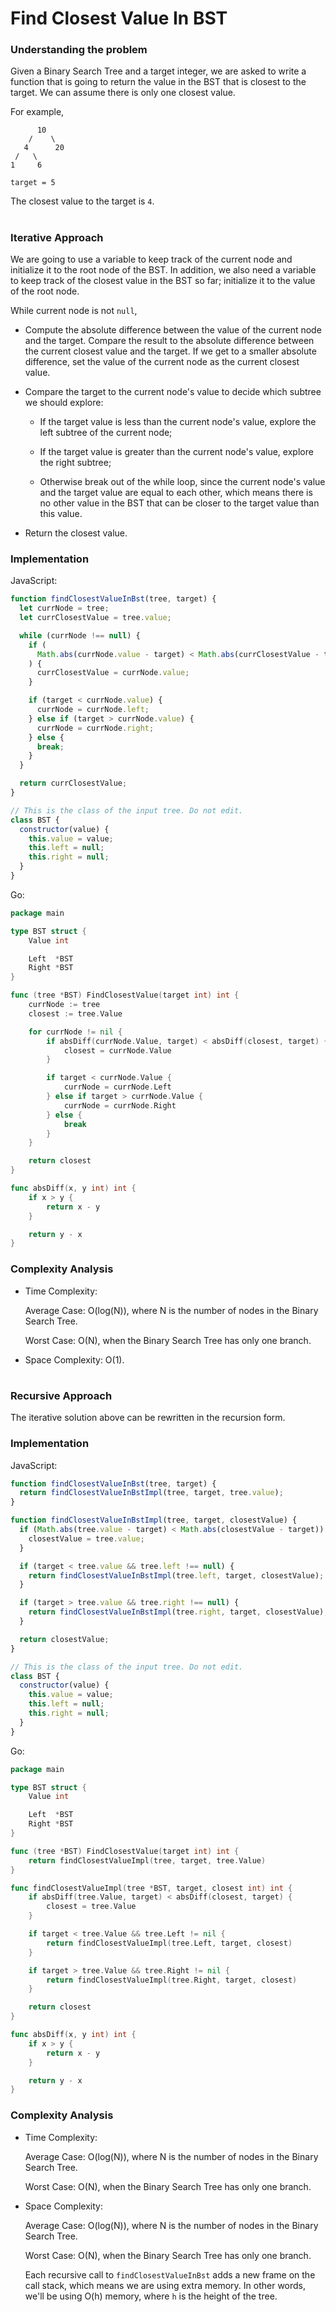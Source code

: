 # Find Closest Value In BST

### Understanding the problem

Given a Binary Search Tree and a target integer, we are asked to write a function that is going to return the value in the BST that is closest to the target. We can assume there is only one closest value.

For example,

```
      10
    /    \
   4      20
 /   \
1     6

target = 5
```

The closest value to the target is `4`.

#

### Iterative Approach

We are going to use a variable to keep track of the current node and initialize it to the root node of the BST. In addition, we also need a variable to keep track of the closest value in the BST so far; initialize it to the value of the root node.

While current node is not `null`,

- Compute the absolute difference between the value of the current node and the target. Compare the result to the absolute difference between the current closest value and the target. If we get to a smaller absolute difference, set the value of the current node as the current closest value.

- Compare the target to the current node's value to decide which subtree we should explore:

  - If the target value is less than the current node's value, explore the left subtree of the current node;

  - If the target value is greater than the current node's value, explore the right subtree;

  - Otherwise break out of the while loop, since the current node's value and the target value are equal to each other, which means there is no other value in the BST that can be closer to the target value than this value.

- Return the closest value.

### Implementation

JavaScript:

```js
function findClosestValueInBst(tree, target) {
  let currNode = tree;
  let currClosestValue = tree.value;

  while (currNode !== null) {
    if (
      Math.abs(currNode.value - target) < Math.abs(currClosestValue - target)
    ) {
      currClosestValue = currNode.value;
    }

    if (target < currNode.value) {
      currNode = currNode.left;
    } else if (target > currNode.value) {
      currNode = currNode.right;
    } else {
      break;
    }
  }

  return currClosestValue;
}

// This is the class of the input tree. Do not edit.
class BST {
  constructor(value) {
    this.value = value;
    this.left = null;
    this.right = null;
  }
}
```

Go:

```go
package main

type BST struct {
	Value int

	Left  *BST
	Right *BST
}

func (tree *BST) FindClosestValue(target int) int {
	currNode := tree
	closest := tree.Value

	for currNode != nil {
		if absDiff(currNode.Value, target) < absDiff(closest, target) {
			closest = currNode.Value
		}

		if target < currNode.Value {
			currNode = currNode.Left
		} else if target > currNode.Value {
			currNode = currNode.Right
		} else {
			break
		}
	}

	return closest
}

func absDiff(x, y int) int {
	if x > y {
		return x - y
	}

	return y - x
}
```

### Complexity Analysis

- Time Complexity:

  Average Case: O(log(N)), where N is the number of nodes in the Binary Search Tree.

  Worst Case: O(N), when the Binary Search Tree has only one branch.

- Space Complexity: O(1).

#

### Recursive Approach

The iterative solution above can be rewritten in the recursion form.

### Implementation

JavaScript:

```js
function findClosestValueInBst(tree, target) {
  return findClosestValueInBstImpl(tree, target, tree.value);
}

function findClosestValueInBstImpl(tree, target, closestValue) {
  if (Math.abs(tree.value - target) < Math.abs(closestValue - target)) {
    closestValue = tree.value;
  }

  if (target < tree.value && tree.left !== null) {
    return findClosestValueInBstImpl(tree.left, target, closestValue);
  }

  if (target > tree.value && tree.right !== null) {
    return findClosestValueInBstImpl(tree.right, target, closestValue);
  }

  return closestValue;
}

// This is the class of the input tree. Do not edit.
class BST {
  constructor(value) {
    this.value = value;
    this.left = null;
    this.right = null;
  }
}
```

Go:

```go
package main

type BST struct {
	Value int

	Left  *BST
	Right *BST
}

func (tree *BST) FindClosestValue(target int) int {
	return findClosestValueImpl(tree, target, tree.Value)
}

func findClosestValueImpl(tree *BST, target, closest int) int {
	if absDiff(tree.Value, target) < absDiff(closest, target) {
		closest = tree.Value
	}

	if target < tree.Value && tree.Left != nil {
		return findClosestValueImpl(tree.Left, target, closest)
	}

	if target > tree.Value && tree.Right != nil {
		return findClosestValueImpl(tree.Right, target, closest)
	}

	return closest
}

func absDiff(x, y int) int {
	if x > y {
		return x - y
	}

	return y - x
}
```

### Complexity Analysis

- Time Complexity:

  Average Case: O(log(N)), where N is the number of nodes in the Binary Search Tree.

  Worst Case: O(N), when the Binary Search Tree has only one branch.

- Space Complexity:

  Average Case: O(log(N)), where N is the number of nodes in the Binary Search Tree.

  Worst Case: O(N), when the Binary Search Tree has only one branch.

  Each recursive call to `findClosestValueInBst` adds a new frame on the call stack, which means we are using extra memory. In other words, we'll be using O(h) memory, where `h` is the height of the tree.
